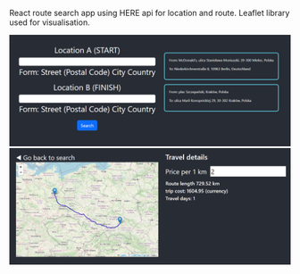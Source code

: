 React route search app using HERE api for location and route. Leaflet library used for visualisation.

![alt text](https://raw.githubusercontent.com/xomatix/maps/main/public/searchscreenshot.PNG)
![alt text](https://raw.githubusercontent.com/xomatix/maps/main/public/mapscrenshot.PNG)
